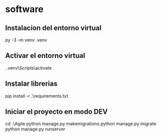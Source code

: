 # software

## Instalacion del entorno virtual

py -3 -m venv .venv  

## Activar el entorno virtual

.\.venv\Scripts\activate

## Instalar librerias

pip install -r .\requirements.txt

## Iniciar el proyecto en modo DEV

cd .\Agile
python manage.py makemigrations
python manage.py migrate
python manage.py runserver